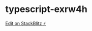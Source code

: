 # typescript-exrw4h

[Edit on StackBlitz ⚡️](https://stackblitz.com/edit/typescript-convert-object-to-query-params)
